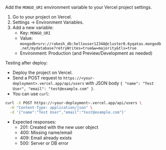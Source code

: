 Add the `MONGO_URI` environment variable to your Vercel project settings.

1. Go to your project on Vercel.
2. Settings -> Environment Variables.
3. Add a new variable:
   - Key: `MONGO_URI`
   - Value: `mongodb+srv://rakesh_db:hellouser1234A@cluster0.6yqatas.mongodb.net/mydatabase?retryWrites=true&w=majority&tls=true`
   - Environment: Production (and Preview/Development as needed)

Testing after deploy:

- Deploy the project on Vercel.
- Send a POST request to `https://<your-deployment>.vercel.app/api/users` with JSON body `{ "name": "Test User", "email": "test@example.com" }`.
- You can use `curl`:

```bash
curl -X POST https://<your-deployment>.vercel.app/api/users \
  -H "Content-Type: application/json" \
  -d '{"name":"Test User","email":"test@example.com"}'
```

- Expected responses:
  - 201: Created with the new user object
  - 400: Missing name/email
  - 409: Email already exists
  - 500: Server or DB error


